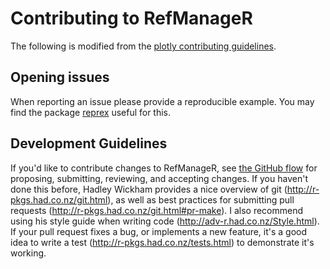 # Contributing to RefManageR

The following is modified from the [plotly contributing
guidelines](https://github.com/ropensci/plotly/blob/master/CONTRIBUTING.md).

## Opening issues

When reporting an issue please provide a reproducible example.  You
may find the package [reprex](https://github.com/tidyverse/reprex)
useful for this.

## Development Guidelines

If you'd like to contribute changes to RefManageR, see [the GitHub
flow](https://guides.github.com/introduction/flow/index.html) for
proposing, submitting, reviewing, and accepting changes. If you
haven't done this before, Hadley Wickham provides a nice overview of
git (<http://r-pkgs.had.co.nz/git.html>), as well as best practices
for submitting pull requests
(<http://r-pkgs.had.co.nz/git.html#pr-make>). I also recommend using
his style guide when writing code
(<http://adv-r.had.co.nz/Style.html>).  If your pull request fixes a
bug, or implements a new feature, it's a good idea to write a test
(<http://r-pkgs.had.co.nz/tests.html>) to demonstrate it's working.
